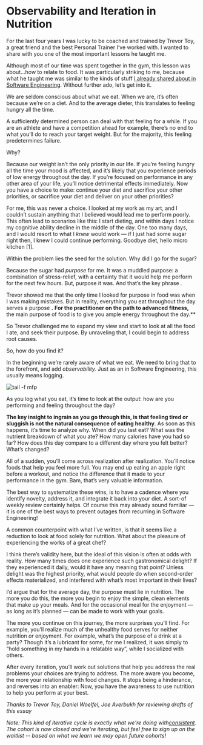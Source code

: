 # Observability and Iteration in Nutrition


For the last four years I was lucky to be coached and trained by Trevor Toy, a
great friend and the best Personal Trainer I’ve worked with. I wanted to share
with you one of the most important lessons he taught me.

Although most of our time was spent together in the gym, this lesson was
about…how to relate to food. It was particularly striking to me, because what
he taught me was similar to the kinds of stuff [I already shared about in
Software Engineering](https://stopa.io/post/227). Without further ado, let’s
get into it.

We are seldom conscious about what we eat. When we are, it’s often because
we’re on a diet. And to the average dieter, this translates to feeling hungry
all the time.

A sufficiently determined person can deal with that feeling for a while. If
you are an athlete and have a competition ahead for example, there’s no end to
what you’ll do to reach your target weight. But for the majority, this feeling
predetermines failure.

Why?

Because our weight isn’t the only priority in our life. If you’re feeling
hungry all the time your mood is affected, and it’s likely that you experience
periods of low energy throughout the day. If you’re focused on performance in
any other area of your life, you’ll notice detrimental effects immediately.
Now you have a choice to make: continue your diet and sacrifice your other
priorities, or sacrifice your diet and deliver on your other priorities?

For me, this was never a choice. I looked at my work as my art, and I couldn’t
sustain anything that I believed would lead me to perform poorly. This often
lead to scenarios like this: I start dieting, and within days I notice my
cognitive ability decline in the middle of the day. One too many days, and I
would resort to what I _knew_ would work — if I just had some sugar right
then, I knew I could continue performing. Goodbye diet, hello micro kitchen
[1].

Within the problem lies the seed for the solution. Why did I go for the sugar?

Because the sugar had _purpose_ for me. It was a muddled purpose: a
combination of stress-relief, with a certainty that it would help me perform
for the next few hours. But, purpose it was. And that’s the key phrase _._

Trevor showed me that the only time I looked for purpose in food was when I
was making mistakes. But in reality, everything you eat throughout the day
serves a purpose **.** **For the practitioner on the path to advanced
fitness,** the main purpose of food is to give you ample energy throughout the
day.**

So Trevor challenged me to expand my view and start to look at all the food I
ate, and seek their purpose. By unraveling that, I could begin to address root
causes.

So, how do you find it?

In the beginning we’re rarely aware of what we eat. We need to bring that to
the forefront, and add _observability._ Just as an in Software Engineering,
this usually means logging.

![tail -f
mfp](https://stopa.io/api/image/aHR0cHM6Ly91c2VyLWltYWdlcy5naXRodWJ1c2VyY29udGVudC5jb20vOTg0NTc0LzEyNDUyNzQ3Mi1hMTVkMGQwMC1kZGQzLTExZWItODViMy0xZDBkYjA5YzljZWEucG5n)

As you log what you eat, it’s time to look at the output: how are you
performing and feeling throughout the day?

 **The key insight to ingrain as you go through this, is that feeling tired or
sluggish is not the natural consequence of eating healthy**. As soon as this
happens, it’s time to analyze why. When did you last eat? What was the
nutrient breakdown of what you ate? How many calories have you had so far? How
does this day compare to a different day where you felt better? What’s
changed?

All of a sudden, you’ll come across realization after realization. You’ll
notice foods that help you feel more full. You may end up eating an apple
right before a workout, and notice the difference that it made to your
performance in the gym. Bam, that’s very valuable information.

The best way to systematize these wins, is to have a cadence where you
identify novelty, address it, and integrate it back into your diet. A sort-of
weekly review certainly helps. Of course this may already sound familiar — it
is one of the best ways to prevent outages from recurring in Software
Engineering!

A common counterpoint with what I’ve written, is that it seems like a
reduction to look at food solely for nutrition. What about the pleasure of
experiencing the works of a great chef?

I think there’s validity here, but the ideal of this vision is often at odds
with reality. How many times does one experience such gastronomical delight?
If they experienced it daily, would it have any meaning that point? Unless
delight was the highest priority, what would people do when second-order
effects materialized, and interfered with what’s most important in their
lives?

I’d argue that for the average day, the purpose must lie in nutrition. The
more you do this, the more you begin to enjoy the simple, clean elements that
make up your meals. And for the occasional meal for the enjoyment — as long as
it’s planned — can be made to work with your goals.

The more you continue on this journey, the more surprises you’ll find. For
example, you’ll realize much of the unhealthy food serves for neither
nutrition _or_ enjoyment. For example, what’s the purpose of a drink at a
party? Though it’s a lubricant for some, for me I realized, it was simply to
“hold something in my hands in a relatable way”, while I socialized with
others.

After every iteration, you’ll work out solutions that help you address the
real problems your choices are trying to address. The more aware you become,
the more your relationship with food changes. It stops being a hinderance, and
reverses into an enabler: Now, you have the awareness to use nutrition to help
you perform at your best.

 _Thanks to Trevor Toy, Daniel Woelfel, Joe Averbukh for reviewing drafts of
this essay_

 _Note: This kind of iterative cycle is exactly what we're doing
with[consistent](https://consistent.fit). The cohort is now closed and we're
iterating, but feel free to sign up on the waitlist -- based on what we learn
we may open future cohorts!_

